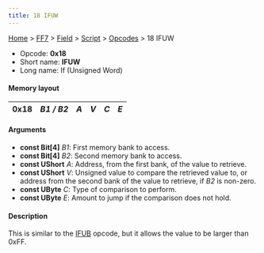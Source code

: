 ```yaml
---
title: 18 IFUW
---
```


[Home](Main%20Page.md) > [FF7](FF7.md) > [Field](FF7/Field.md) > [Script](FF7/Field/Script.md) > [Opcodes](FF7/Field/Script/Opcodes.md) > 18 IFUW

-   Opcode: **0x18**
-   Short name: **IFUW**
-   Long name: If (Unsigned Word)

#### Memory layout

| 0x18 | *B1 / B2* | *A* | *V* | *C* | *E* |
|------|-----------|-----|-----|-----|-----|

#### Arguments

-   **const Bit\[4\]** *B1*: First memory bank to access.
-   **const Bit\[4\]** *B2*: Second memory bank to access.
-   **const UShort** *A*: Address, from the first bank, of the value to
    retrieve.
-   **const UShort** *V*: Unsigned value to compare the retrieved value
    to, or address from the second bank of the value to retrieve, if
    *B2* is non-zero.
-   **const UByte** *C*: Type of comparison to perform.
-   **const UByte** *E*: Amount to jump if the comparison does not hold.

#### Description

This is similar to the [IFUB][] opcode, but it allows the value to be
larger than 0xFF.

  [IFUB]: 14%20IFUB.md "wikilink"
